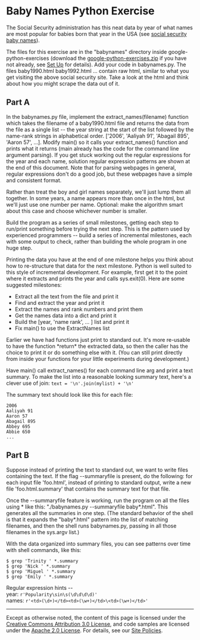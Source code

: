 Baby Names Python Exercise
==========================

The Social Security administration has this neat data by year of what
names are most popular for babies born that year in the USA (see [social
security baby names](http://www.socialsecurity.gov/OACT/babynames/)).

The files for this exercise are in the "babynames" directory inside
google-python-exercises (download the
[google-python-exercises.zip](https://github.com/AstunTechnology/python-basics-exercises/archive/master.zip)
if you have not already, see [Set
Up](set-up) for details). Add
your code in babynames.py. The files baby1990.html baby1992.html ...
contain raw html, similar to what you get visiting the above social
security site. Take a look at the html and think about how you might
scrape the data out of it.

Part A
------

In the babynames.py file, implement the extract\_names(filename)
function which takes the filename of a baby1990.html file and returns
the data from the file as a single list -- the year string at the start
of the list followed by the name-rank strings in alphabetical order.
\['2006', 'Aaliyah 91', 'Abagail 895', 'Aaron 57', ...\]. Modify main()
so it calls your extract\_names() function and prints what it returns
(main already has the code for the command line argument parsing). If
you get stuck working out the regular expressions for the year and each
name, solution regular expression patterns are shown at the end of this
document. Note that for parsing webpages in general, regular expressions
don't do a good job, but these webpages have a simple and consistent
format.

Rather than treat the boy and girl names separately, we'll just lump
them all together. In some years, a name appears more than once in the
html, but we'll just use one number per name. Optional: make the
algorithm smart about this case and choose whichever number is smaller.

Build the program as a series of small milestones, getting each step to
run/print something before trying the next step. This is the pattern
used by experienced programmers -- build a series of incremental
milestones, each with some output to check, rather than building the
whole program in one huge step.

Printing the data you have at the end of one milestone helps you think
about how to re-structure that data for the next milestone. Python is
well suited to this style of incremental development. For example, first
get it to the point where it extracts and prints the year and calls
sys.exit(0). Here are some suggested milestones:

-   Extract all the text from the file and print it
-   Find and extract the year and print it
-   Extract the names and rank numbers and print them
-   Get the names data into a dict and print it
-   Build the \[year, 'name rank', ... \] list and print it
-   Fix main() to use the ExtractNames list

Earlier we have had functions just print to standard out. It's more
re-usable to have the function \*return\* the extracted data, so then
the caller has the choice to print it or do something else with it. (You
can still print directly from inside your functions for your little
experiments during development.)

Have main() call extract\_names() for each command line arg and print a
text summary. To make the list into a reasonable looking summary text,
here's a clever use of join: `text = '\n'.join(mylist) + '\n'`

The summary text should look like this for each file:

    2006
    Aaliyah 91
    Aaron 57
    Abagail 895
    Abbey 695
    Abbie 650
    ...

Part B
------

Suppose instead of printing the text to standard out, we want to write
files containing the text. If the flag --summaryfile is present, do the
following: for each input file 'foo.html', instead of printing to
standard output, write a new file 'foo.html.summary' that contains the
summary text for that file.

Once the --summaryfile feature is working, run the program on all the
files using \* like this: "./babynames.py --summaryfile baby\*.html".
This generates all the summaries in one step. (The standard behavior of
the shell is that it expands the "baby\*.html" pattern into the list of
matching filenames, and then the shell runs babynames.py, passing in all
those filenames in the sys.argv list.)

With the data organized into summary files, you can see patterns over
time with shell commands, like this:

    $ grep 'Trinity ' *.summary
    $ grep 'Nick ' *.summary
    $ grep 'Miguel ' *.summary
    $ grep 'Emily ' *.summary

Regular expression hints --  
year: `r'Popularity\sin\s(\d\d\d\d)'`  
names: `r'<td>(\d+)</td><td>(\w+)</td>\<td>(\w+)</td>'`

----

Except as otherwise noted, the content of this page is licensed under
the [Creative Commons Attribution 3.0
License](http://creativecommons.org/licenses/by/3.0/), and code samples
are licensed under the [Apache 2.0
License](http://www.apache.org/licenses/LICENSE-2.0). For details, see
our [Site Policies](https://developers.google.com/terms/site-policies).
